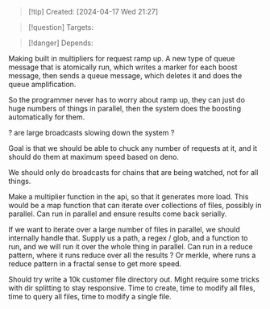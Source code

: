 
>[!tip] Created: [2024-04-17 Wed 21:27]

>[!question] Targets: 

>[!danger] Depends: 

Making built in multipliers for request ramp up.
A new type of queue message that is atomically run, which writes a marker for each boost message, then sends a queue message, which deletes it and does the queue amplification.

So the programmer never has to worry about ramp up, they can just do huge numbers of things in parallel, then the system does the boosting automatically for them.

? are large broadcasts slowing down the system ?

Goal is that we should be able to chuck any number of requests at it, and it should do them at maximum speed based on deno.

We should only do broadcasts for chains that are being watched, not for all things.

Make a multiplier function in the api, so that it generates more load.  This would be a map function that can iterate over collections of files, possibly in parallel.
Can run in parallel and ensure results come back serially.

If we want to iterate over a large number of files in parallel, we should internally handle that.
Supply us a path, a regex / glob, and a function to run, and we will run it over the whole thing in parallel.
Can run in a reduce pattern, where it runs reduce over all the results ?
Or merkle, where runs a reduce pattern in a fractal sense to get more speed.

Should try write a 10k customer file directory out.  Might require some tricks with dir splitting to stay responsive.
Time to create, time to modify all files, time to query all files, time to modify a single file.